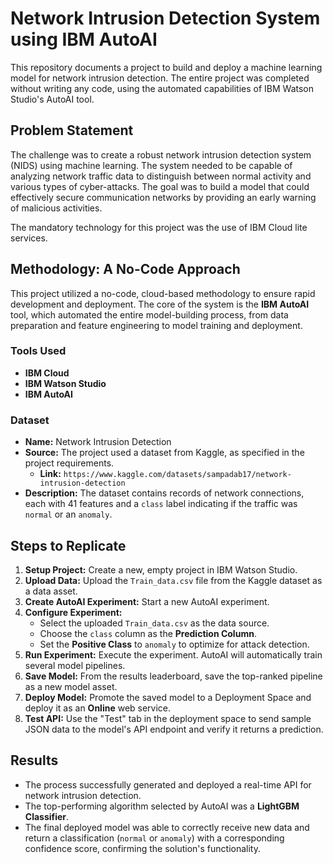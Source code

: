 # Network Intrusion Detection System using IBM AutoAI

This repository documents a project to build and deploy a machine learning model for network intrusion detection. The entire project was completed without writing any code, using the automated capabilities of IBM Watson Studio's AutoAI tool.

## Problem Statement

The challenge was to create a robust network intrusion detection system (NIDS) using machine learning. The system needed to be capable of analyzing network traffic data to distinguish between normal activity and various types of cyber-attacks. The goal was to build a model that could effectively secure communication networks by providing an early warning of malicious activities. 

The mandatory technology for this project was the use of IBM Cloud lite services. 

## Methodology: A No-Code Approach

This project utilized a no-code, cloud-based methodology to ensure rapid development and deployment. The core of the system is the **IBM AutoAI** tool, which automated the entire model-building process, from data preparation and feature engineering to model training and deployment.

### Tools Used

* **IBM Cloud**
* **IBM Watson Studio**
* **IBM AutoAI**

### Dataset

* **Name:** Network Intrusion Detection
* **Source:** The project used a dataset from Kaggle, as specified in the project requirements. 
    * **Link:** `https://www.kaggle.com/datasets/sampadab17/network-intrusion-detection` 
* **Description:** The dataset contains records of network connections, each with 41 features and a `class` label indicating if the traffic was `normal` or an `anomaly`.

## Steps to Replicate

1.  **Setup Project:** Create a new, empty project in IBM Watson Studio.
2.  **Upload Data:** Upload the `Train_data.csv` file from the Kaggle dataset as a data asset.
3.  **Create AutoAI Experiment:** Start a new AutoAI experiment.
4.  **Configure Experiment:**
    * Select the uploaded `Train_data.csv` as the data source.
    * Choose the `class` column as the **Prediction Column**.
    * Set the **Positive Class** to `anomaly` to optimize for attack detection.
5.  **Run Experiment:** Execute the experiment. AutoAI will automatically train several model pipelines.
6.  **Save Model:** From the results leaderboard, save the top-ranked pipeline as a new model asset.
7.  **Deploy Model:** Promote the saved model to a Deployment Space and deploy it as an **Online** web service.
8.  **Test API:** Use the "Test" tab in the deployment space to send sample JSON data to the model's API endpoint and verify it returns a prediction.

## Results

* The process successfully generated and deployed a real-time API for network intrusion detection.
* The top-performing algorithm selected by AutoAI was a **LightGBM Classifier**.
* The final deployed model was able to correctly receive new data and return a classification (`normal` or `anomaly`) with a corresponding confidence score, confirming the solution's functionality.
